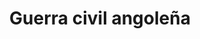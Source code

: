 ﻿---
title: "Guerra civil angoleña"
permalink: periodes_682.html
layout: periode
dataInici: 1975-11-11
dataFi: 2002-04-04
sidebar: periodes
pares:
  - 372:
    title: "África"
    dataInici: "(1946)"
    dataFi: "(1991)"

fills:
  - 683:
    title: "Conflicto inicial"
    dataInici: "(1975-11-11)"
    dataFi: "(1976)"

  - 684:
    title: "Conflicto contra Sudáfrica y UNITA"
    dataInici: "(1978)"
    dataFi: "(1991-05-31)"

jocsPrincipals:
jocsEscenaris:
jocsEpoca:
jocsEpocaEscenaris:
---
